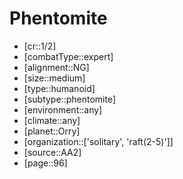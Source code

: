 
# Phentomite

- [cr::1/2]
- [combatType::expert]
- [alignment::NG]
- [size::medium]
- [type::humanoid]
- [subtype::phentomite]
- [environment::any]
- [climate::any]
- [planet::Orry]
- [organization::['solitary', 'raft(2-5)']]
- [source::AA2]
- [page::96]
